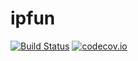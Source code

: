 # ipfun #

[![Build Status](https://travis-ci.org/ipstone/ipfun.svg?branch=master)](https://travis-ci.org/ipstone/ipfun)
[![codecov.io](https://codecov.io/github/ipstone/ipfun/coverage.svg?branch=master)](https://codecov.io/github/ipstone/ipfun?branch=master)
